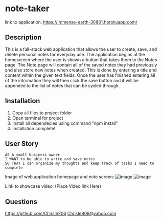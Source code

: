 # note-taker

link to application: https://immense-earth-30831.herokuapp.com/

## Description

This is a full-stack web application that allows the user to create, save, and delete personal notes for everyday use. The application begins at the homescreen where the user is shown a button that takes them to the Notes page. The Note page will contain all of the saved notes they had previously and also store new notes when created. This is done by entering a title and content within the given text fields. Once the user has finished entering all of the information they will then click the save button and it will be appended to the list of notes that can be cycled through.


## Installation

1) Copy all files to project folder
2) Open terminal for project
3) Install all dependecies using command "npm install"
4) Installation complete!

## User Story

```
AS A small business owner
I WANT to be able to write and save notes
SO THAT I can organize my thoughts and keep track of tasks I need to complete
```


Image of web application homepage and note screen:
![image](https://user-images.githubusercontent.com/89957990/151926360-dc9e2aaf-6b43-4e67-8c00-12d9ee098df5.png)
![image](https://user-images.githubusercontent.com/89957990/151926462-53c3681c-fdb0-4f6d-908e-7287c14631ed.png)


Link to showcase video:
(Place Video link Here)

## Questions
https://github.com/Chrisle206
Chrisle808@yahoo.com
